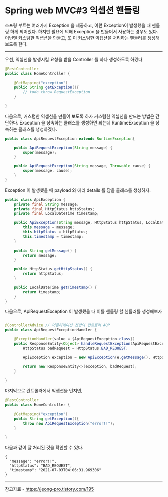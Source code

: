 # Spring web MVC#3 익셉션 핸들링

스프링 부트는 여러가지 Exception 을 제공하고, 이런 Exception이 발생했을 때 핸들링 하게 되어있다.
하지만 필요에 의해 Exception 을 만들어서 사용하는 경우도 있다.   
이번엔 커스텀한 익셉션을 만들고, 또 이 커스텀한 익셉션을 처리하는 핸들러를 생성해 보도록 한다. 

----

우선, 익셉션을 발생시킬 요청을 받을 Controller 를 하나 생성하도록 하겠다
```java
@RestController
public class HomeController {
    
    @GetMapping("exception")
    public String getException(){
        // todo throw RequestException
    }
    
}
```

다음으로, 커스텀한 익셉션을 만들어 보도록 하자 
커스텀한 익셉션을 만드는 방법은 간단하다. 
Exception 을 상속하는 클래스를 생성하면 되는데 
RuntimeException 을 상속하는 클래스를 생성하겠다.   
```java
public class ApiRequestException extends RuntimeException{

    public ApiRequestException(String message) {
        super(message);
    }

    public ApiRequestException(String message, Throwable cause) {
        super(message, cause);
    }
}
```

Exception 이 발생했을 때 payload 와 에러 details 를 담을 클래스를 생성하자.
````java
public class ApiException {
    private final String message;
    private final HttpStatus httpStatus;
    private final LocalDateTime timestamp;

    public ApiException(String message, HttpStatus httpStatus, LocalDateTime timestamp) {
        this.message = message;
        this.httpStatus = httpStatus;
        this.timestamp = timestamp;
    }

    public String getMessage() {
        return message;
    }

    public HttpStatus getHttpStatus() {
        return httpStatus;
    }

    public LocalDateTime getTimestamp() {
        return timestamp;
    }
}

````

다음으로, ApiRequestException 이 발생했을 때 이를 핸들링 할 핸들러를 생성해보자
```java

@ControllerAdvice // 어플리케이션 전반의 컨트롤러 AOP 
public class ApiRequestExceptionHandler {

    @ExceptionHandler(value = {ApiRequestException.class})
    public ResponseEntity<Object> handleRequestException(ApiRequestException e){
        HttpStatus badRequest = HttpStatus.BAD_REQUEST;

        ApiException exception = new ApiException(e.getMessage(), HttpStatus.BAD_REQUEST, LocalDateTime.now());

        return new ResponseEntity<>(exception, badRequest);
    }

}
```

마지막으로 컨트롤러에서 익셉션을 던지면,
```java
@RestController
public class HomeController {
    
    @GetMapping("exception")
    public String getException(){
        throw new ApiRequestException("error!!");
    }
    
}
```
다음과 같이 잘 처리된 것을 확인할 수 있다. 
```text
{
  "message": "error!!",
  "httpStatus": "BAD_REQUEST",
  "timestamp": "2021-07-03T04:06:31.969306"
}
```


----
참고자료 - https://jeong-pro.tistory.com/195


    